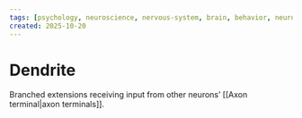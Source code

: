 ```yaml
---
tags: [psychology, neuroscience, nervous-system, brain, behavior, neurotransmitters]
created: 2025-10-20
---
```

# Dendrite

Branched extensions receiving input from other neurons’ [[Axon terminal|axon terminals]].
